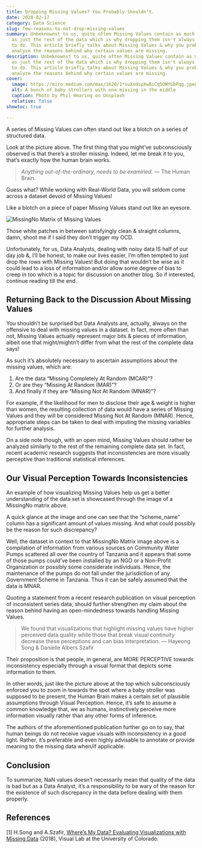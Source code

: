 ```yaml
---
title: Dropping Missing Values? You Probably Shouldn’t.
date: 2020-02-17
category: Data Science
slug: few-reasons-to-not-drop-missing-values
summary: Unbeknownst to us, quite often Missing Values contain as much information
  as just the rest of the data which is why dropping them isn't always a wise thing
  to do. This article briefly talks about Missing Values & why you probably should
  analyze the reasons behind why certain values are missing.
description: Unbeknownst to us, quite often Missing Values contain as much information
  as just the rest of the data which is why dropping them isn't always a wise thing
  to do. This article briefly talks about Missing Values & why you probably should
  analyze the reasons behind why certain values are missing.
cover:
  image: https://miro.medium.com/max/1620/1*suXndspXwBiCq5OWYGbPqg.jpeg
  alt: A bunch of baby strollers with one missing in the middle
  caption: Photo by Phil Hearing on Unsplash
  relative: false
showtoc: true

---
```

A series of Missing Values can often stand out like a blotch on a series of structured data.

Look at the picture above. The first thing that you might’ve subconsciously observed is that there’s a stroller missing. Indeed, let me break it to you, that’s exactly how the human brain works.

>*Anything out-of-the-ordinary, needs to be examined.* — The Human Brain.

Guess what? While working with Real-World Data, you will seldom come across a dataset devoid of Missing Values!

Like a blotch on a piece of paper Missing Values stand out like an eyesore.

![MissingNo Matrix of Missing Values](https://miro.medium.com/max/500/1*iZuDfzqayC48CZhBjfL1zw.png)

Those white patches in between satisfyingly clean & straight columns, damn, shoot me if I said they don’t trigger my OCD.

Unfortunately, for us, Data Analysts, dealing with noisy data IS half of our day job &, I’ll be honest, to make our lives easier, I’m often tempted to just drop the rows with Missing Values! But doing that wouldn’t be wise as it could lead to a loss of information and/or allow some degree of bias to creep in too which is a topic for discussion on another blog. So if interested, continue reading till the end.

## Returning Back to the Discussion About Missing Values

You shouldn’t be surprised but Data Analysts are, actually, always on the offensive to deal with missing values in a dataset. In fact, more often than not, Missing Values actually represent major bits & pieces of information, albeit one that might/mightn’t differ from what the rest of the complete data says!

As such it’s absolutely necessary to ascertain assumptions about the missing values, which are:

1. Are the data “Missing Completely At Random (MCAR)”?
2. Or are they “Missing At Random (MAR)”?
3. And finally if they are “Missing Not At Random (MNAR)”?

For example, if the likelihood for men to disclose their age & weight is higher than women, the resulting collection of data would have a series of Missing Values and they will be considered Missing Not At Random (MNAR). Hence, appropriate steps can be taken to deal with imputing the missing variables for further analysis.

On a side note though, with an open mind, Missing Values should rather be analyzed similarly to the rest of the remaining complete data set. In fact, recent academic research suggests that inconsistencies are more visually perceptive than traditional statistical inferences.

## Our Visual Perception Towards Inconsistencies

An example of how visualizing Missing Values help us get a better understanding of the data set is showcased through the image of a MissingNo matrix above.

A quick glance at the image and one can see that the “scheme_name” column has a significant amount of values missing. And what could possibly be the reason for such discrepancy?

Well, the dataset in context to that MissingNo Matrix image above is a compilation of information from various sources on Community Water Pumps scattered all over the country of Tanzania and it appears that some of those pumps could’ve been installed by an NGO or a Non-Profit Organization or possibly some considerate individuals. Hence, the maintenance of the pumps do not fall under the jurisdiction of any Government Scheme in Tanzania. Thus it can be safely assumed that the data is MNAR.

Quoting a statement from a recent research publication on visual perception of inconsistent series data, should further strengthen my claim about the reason behind having an open-mindedness towards handling Missing Values.

>	We found that visualizations that highlight missing values have higher perceived data quality while those that break visual continuity decrease these perceptions and can bias interpretation.
>— Hayeong Song & Danielle Albers Szafir

Their proposition is that people, in general, are MORE PERCEPTIVE towards inconsistency especially through a visual format that depicts some information to them.

In other words, just like the picture above at the top which subconsciously enforced you to zoom in towards the spot where a baby stroller was supposed to be present, the Human Brain makes a certain set of plausible assumptions through Visual Perception. Hence, it’s safe to assume a common knowledge that, we as humans, instinctively perceive more information visually rather than any other forms of inference.

The authors of the aforementioned publication further go on to say, that human beings do not receive vague visuals with inconsistency in a good light. Rather, it’s preferable and even highly advisable to annotate or provide meaning to the missing data when/if applicable.

## Conclusion

To summarize, NaN values doesn’t necessarily mean that quality of the data is bad but as a Data Analyst, it’s a responsibility to be wary of the reason for the existence of such discrepancy in the data before dealing with them properly.

## References

[1] H.Song and A.Szafir, [Where’s My Data? Evaluating Visualizations with Missing Data](https://cmci.colorado.edu/visualab/papers/song_VIS_2018.pdf) (2018), Visual Lab at the University of Colorado.